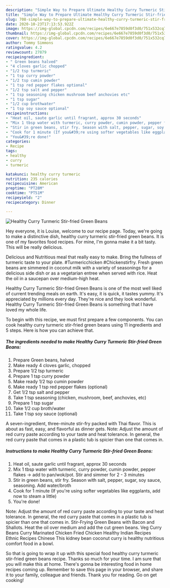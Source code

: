 ```yaml
---
description: "Simple Way to Prepare Ultimate Healthy Curry Turmeric Stir-fried Green Beans"
title: "Simple Way to Prepare Ultimate Healthy Curry Turmeric Stir-fried Green Beans"
slug: 708-simple-way-to-prepare-ultimate-healthy-curry-turmeric-stir-fried-green-beans
date: 2020-10-23T17:13:53.922Z
image: https://img-global.cpcdn.com/recipes/6e667e7859d0f3d0/751x532cq70/healthy-curry-turmeric-stir-fried-green-beans-recipe-main-photo.jpg
thumbnail: https://img-global.cpcdn.com/recipes/6e667e7859d0f3d0/751x532cq70/healthy-curry-turmeric-stir-fried-green-beans-recipe-main-photo.jpg
cover: https://img-global.cpcdn.com/recipes/6e667e7859d0f3d0/751x532cq70/healthy-curry-turmeric-stir-fried-green-beans-recipe-main-photo.jpg
author: Tommy Simmons
ratingvalue: 4.2
reviewcount: 27879
recipeingredient:
- " Green beans halved"
- "4 cloves garlic chopped"
- "1/2 tsp turmeric"
- "1 tsp curry powder"
- "1/2 tsp cumin powder"
- "1 tsp red pepper flakes optional"
- "1/2 tsp salt and pepper"
- "1 tsp seasoning chicken mushroom beef anchovies etc"
- "1 tsp sugar"
- "1/2 cup brothwater"
- "1 tsp soy sauce optional"
recipeinstructions:
- "Heat oil, saute garlic until fragrant, approx 30 seconds"
- "Mix 1 tbsp water with turmeric, curry powder, cumin powder, pepper flakes -&gt; add to pan/wok/pot. Stir and simmer for 2 - 3 minutes"
- "Stir in green beans, stir fry. Season with salt, pepper, sugar, soy sauce, seasoning. Add water/broth"
- "Cook for 1 minute (If you&#39;re using softer vegetables like eggplants, add now to steam a little)"
- "You&#39;re done!"
categories:
- Recipe
tags:
- healthy
- curry
- turmeric

katakunci: healthy curry turmeric 
nutrition: 235 calories
recipecuisine: American
preptime: "PT28M"
cooktime: "PT51M"
recipeyield: "2"
recipecategory: Dinner

---
```



![Healthy Curry Turmeric Stir-fried Green Beans](https://img-global.cpcdn.com/recipes/6e667e7859d0f3d0/751x532cq70/healthy-curry-turmeric-stir-fried-green-beans-recipe-main-photo.jpg)

Hey everyone, it is Louise, welcome to our recipe page. Today, we're going to make a distinctive dish, healthy curry turmeric stir-fried green beans. It is one of my favorites food recipes. For mine, I'm gonna make it a bit tasty. This will be really delicious.

Delicious and Nutritious meal that really easy to make. Bring the fullness of turmeric taste to your plate. #Turmericchicken #Chickenstirfry. Fresh green beans are simmered in coconut milk with a variety of seasonings for a delicious side dish or as a vegetarian entree when served with rice. Heat the oil in a saucepan over medium-high heat.

Healthy Curry Turmeric Stir-fried Green Beans is one of the most well liked of current trending meals on earth. It's easy, it is quick, it tastes yummy. It's appreciated by millions every day. They're nice and they look wonderful. Healthy Curry Turmeric Stir-fried Green Beans is something that I have loved my whole life.


To begin with this recipe, we must first prepare a few components. You can cook healthy curry turmeric stir-fried green beans using 11 ingredients and 5 steps. Here is how you can achieve that.

<!--inarticleads1-->

##### The ingredients needed to make Healthy Curry Turmeric Stir-fried Green Beans:

1. Prepare  Green beans, halved
1. Make ready 4 cloves garlic, chopped
1. Prepare 1/2 tsp turmeric
1. Prepare 1 tsp curry powder
1. Make ready 1/2 tsp cumin powder
1. Make ready 1 tsp red pepper flakes (optional)
1. Get 1/2 tsp salt and pepper
1. Take 1 tsp seasoning (chicken, mushroom, beef, anchovies, etc)
1. Prepare 1 tsp sugar
1. Take 1/2 cup broth/water
1. Take 1 tsp soy sauce (optional)


A seven-ingredient, three-minute stir-fry packed with Thai flavor. This is about as fast, easy, and flavorful as dinner gets. Note: Adjust the amount of red curry paste according to your taste and heat tolerance. In general, the red curry paste that comes in a plastic tub is spicier than one that comes in. 

<!--inarticleads2-->

##### Instructions to make Healthy Curry Turmeric Stir-fried Green Beans:

1. Heat oil, saute garlic until fragrant, approx 30 seconds
1. Mix 1 tbsp water with turmeric, curry powder, cumin powder, pepper flakes -&gt; add to pan/wok/pot. Stir and simmer for 2 - 3 minutes
1. Stir in green beans, stir fry. Season with salt, pepper, sugar, soy sauce, seasoning. Add water/broth
1. Cook for 1 minute (If you&#39;re using softer vegetables like eggplants, add now to steam a little)
1. You&#39;re done!


Note: Adjust the amount of red curry paste according to your taste and heat tolerance. In general, the red curry paste that comes in a plastic tub is spicier than one that comes in. Stir-Frying Green Beans with Bacon and Shallots. Heat the oil over medium and add the cut green beans. Veg Curry Beans Curry Marinated Chicken Fried Chicken Healthy Indian Recipes Ethnic Recipes Chinese This kidney bean coconut curry is healthy nutritious comfort food in a bowl. 

So that is going to wrap it up with this special food healthy curry turmeric stir-fried green beans recipe. Thanks so much for your time. I am sure that you will make this at home. There's gonna be interesting food in home recipes coming up. Remember to save this page in your browser, and share it to your family, colleague and friends. Thank you for reading. Go on get cooking!

